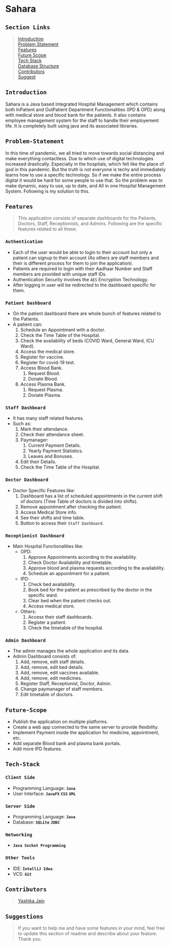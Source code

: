 # Sahara


## `Section Links`

> [Introduction](#introduction)  
> [Problem Statement](#problem-statement)  
> [Features](#features)  
> [Future Scope](#future-scope)  
> [Tech Stack](#tech-stack)  
> [Database Structure](#database-structure)  
> [Contributors](#contributors)  
> [Suggest](#suggestions)  

## `Introduction`

Sahara is a Java based Integrated Hospital Management which contains both InPatient and OutPatient Department Functionalities (IPD & OPD) along with medical store and blood bank for the patients. It also contains employee management system for the staff to handle their employement life. It is completely built using java and its associated libraries.  

## `Problem-Statement`

In this time of pandemic, we all tried to move towards social distancing and make everything contactless. Due to which use of digital technologies increased drastically. Especially in the hospitals, which felt like the place of god in this pandemic. But the truth is not everyone is techy and immediately learns how to use a specific technology. So if we make the entire process digital it would be hard for some people to use that. So the problem was to make dynamic, easy to use, up to date, and All in one Hospital Management System. Following is my solution to this.  

## `Features`  

> This application consists of separate dashboards for the Patients, Doctors, Staff, Receptionists, and Admins.
> Following are the specific features related to all these.  

### `Authentication`

- Each of the user would be able to login to their account but only a patient can signup to their account (As others are staff members and their is different process for them to join the application).
- Patients are required to login with their Aadhaar Number and Staff members are provided with unique staff IDs.
- Authentication Security involves the `AES` Encryption Technology.
- After logging in user will be redirected to the dashboard specific for them.

### `Patient Dashboard`

- On the patient dashboard there are whole bunch of features related to the Patients.
- A patient can:
  1. Schedule an Appointment with a doctor.
  2. Check the Time Table of the Hospital.
  3. Check the availability of beds (COVID Ward, General Ward, ICU Ward).
  4. Access the medical store.
  5. Register for vaccine.
  6. Register for covid-19 test.
  7. Access Blood Bank.
     1. Request Blood.
     2. Donate Blood.
  8. Access Plasma Bank.
     1. Request Plasma.
     2. Donate Plasma.

### `Staff Dashboard`

- It has many staff related features.
- Such as:
  1. Mark their attendance.
  2. Check their attendance sheet.
  3. Paymanager:
     1. Current Payment Details.
     2. Yearly Payment Statistics.
     3. Leaves and Bonuses.
  4. Edit their Details.
  5. Check the Time Table of the Hospital.

### `Doctor Dashboard`

- Doctor Specific Features like:
  1. Dashboard has a list of scheduled appointments in the current shift of doctors (Time Table of doctors is divided into shifts).
  2. Remove appointment after checking the patient.
  3. Access Medical Store info.
  4. See their shifts and time table.
  5. Button to access their `Staff Dashboard`.

### `Receptionist Dashboard`

- Main Hospital Functionalities like:
  - OPD:
    1. Approve Appointments according to the availability.
    2. Check Doctor Availability and timetable.
    3. Approve blood and plasma requests according to the availability.
    4. Schedule an appointment for a patient.
  - IPD:
    1. Check bed availability.
    2. Book bed for the patient as prescribed by the doctor in the specific ward.
    3. Clear bed when the patient checks out.
    4. Access medical store.
  - Others:
    1. Access their staff dashboards.
    2. Register a patient.
    3. Check the timetable of the hospital.

### `Admin Dashboard`

- The admin manages the whole application and its data.
- Admin Dashboard consists of:
  1. Add, remove, edit staff details.
  2. Add, remove, edit bed details.
  3. Add, remove, edit vaccines available.
  4. Add, remove, edit medicines.
  5. Register Staff, Receptionist, Doctor, Admin.
  6. Change paymanager of staff members.
  7. Edit timetable of doctors.

## `Future-Scope`

- Publish the application on multiple platforms.
- Create a web app connected to the same server to provide flexibility.
- Implement Payment inside the application for medicine, appointment, etc.
- Add separate Blood bank and plasma bank portals.
- Add more IPD features.

## `Tech-Stack`

### `Client Side`

- Programming Language: **`Java`**
- User Interface: **`JavaFX`** **`CSS`** **`XML`**

### `Server Side`

- Programming Language: **`Java`**
- Database: **`SQLite`** **`JDBC`**

### `Networking`

- **`Java Socket Programming`**

### `Other Tools`

- IDE: **`IntelliJ Idea`**
- VCS: **`Git`**

<!-- ## `Database-Structure`
 -->

## `Contributors`

> [Yashika Jain](https://github.com/Yashikaj14)

## `Suggestions`

> If you want to help me and have some features in your mind, feel free to update this section of readme and describe about your feature. Thank you.
